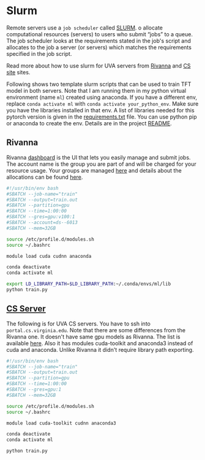 # Slurm

Remote servers use a `job scheduler` called [SLURM](https://en.wikipedia.org/wiki/Slurm_Workload_Manager). o allocate computational resources (servers) to users who submit “jobs” to a queue. The job scheduler looks at the requirements stated in the job's script and allocates to the job a server (or servers) which matches the requirements specified in the job script. 

Read more about how to use slurm for UVA servers from [Rivanna](https://www.rc.virginia.edu/userinfo/rivanna/slurm) and [CS site](https://www.cs.virginia.edu/wiki/doku.php?id=compute_slurm) sites.

Following shows two template slurm scripts that can be used to train TFT model in both servers. Note that I am running them in my python virtual environment (name `ml`) created using anaconda. If you have a different env, replace `conda activate ml` with `conda activate your_python_env`. Make sure you have the libraries installed in that env. A list of libraries needed for this pytorch version is given in the [requirements.txt](/requirements.txt) file. You can use python pip or anaconda to create the env. Details are in the project [README](/README.md).

## Rivanna

Rivanna [dashboard](https://rivanna-portal.hpc.virginia.edu/pun/sys/dashboard) is the UI that lets you easily manage and submit jobs. The account name is the group you are part of and will be charged for your resource usage. Your groups are managed [here](https://mygroups.virginia.edu/) and details about the allocations can be found [here](https://www.rc.virginia.edu/userinfo/rivanna/allocations).

```bash
#!/usr/bin/env bash
#SBATCH --job-name="train"
#SBATCH --output=train.out
#SBATCH --partition=gpu
#SBATCH --time=1:00:00
#SBATCH --gres=gpu:v100:1
#SBATCH --account=ds--6013
#SBATCH --mem=32GB

source /etc/profile.d/modules.sh
source ~/.bashrc

module load cuda cudnn anaconda

conda deactivate
conda activate ml

export LD_LIBRARY_PATH=$LD_LIBRARY_PATH:~/.conda/envs/ml/lib
python train.py
```

## [CS Server](https://www.cs.virginia.edu/wiki/doku.php)

The following is for UVA CS servers. You have to ssh into `portal.cs.virginia.edu`. Note that there are some differences from the Rivanna one. It doesn't have same gpu models as Rivanna. The list is available [here](https://www.cs.virginia.edu/wiki/doku.php?id=compute_resources). Also it has modules cuda-toolkit and anaconda3 instead of cuda and anaconda. Unlike Rivanna it didn't require library path exporting.

```bash
#!/usr/bin/env bash
#SBATCH --job-name="train"
#SBATCH --output=train.out
#SBATCH --partition=gpu
#SBATCH --time=1:00:00
#SBATCH --gres=gpu:1
#SBATCH --mem=32GB

source /etc/profile.d/modules.sh
source ~/.bashrc

module load cuda-toolkit cudnn anaconda3

conda deactivate
conda activate ml

python train.py
```